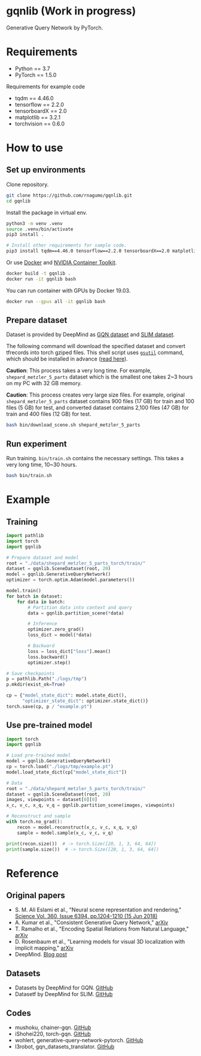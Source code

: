 
# gqnlib (**Work in progress**)

Generative Query Network by PyTorch.

# Requirements

* Python == 3.7
* PyTorch == 1.5.0

Requirements for example code

* tqdm == 4.46.0
* tensorflow == 2.2.0
* tensorboardX == 2.0
* matplotlib == 3.2.1
* torchvision == 0.6.0

# How to use

## Set up environments

Clone repository.

```bash
git clone https://github.com/rnagumo/gqnlib.git
cd gqnlib
```

Install the package in virtual env.

```bash
python3 -m venv .venv
source .venv/bin/activate
pip3 install .

# Install other requirements for sample code.
pip3 install tqdm==4.46.0 tensorflow==2.2.0 tensorboardX==2.0 matplotlib==3.2.1 torchvision==0.6.0
```

Or use [Docker](https://docs.docker.com/get-docker/) and [NVIDIA Container Toolkit](https://github.com/NVIDIA/nvidia-docker).

```bash
docker build -t gqnlib .
docker run -it gqnlib bash
```

You can run container with GPUs by Docker 19.03.

```bash
docker run --gpus all -it gqnlib bash
```

## Prepare dataset

Dataset is provided by DeepMind as [GQN dataset](https://github.com/deepmind/gqn-datasets) and [SLIM dataset](https://github.com/deepmind/slim-dataset).

The following command will download the specified dataset and convert tfrecords into torch gziped files. This shell script uses [`gsutil`](https://cloud.google.com/storage/docs/gsutil) command, which should be installed in advance ([read here](https://cloud.google.com/storage/docs/gsutil_install)).

**Caution**: This process takes a very long time. For example, `shepard_metzler_5_parts` dataset which is the smallest one takes 2~3 hours on my PC with 32 GB memory.

**Caution**: This process creates very large size files. For example, original `shepard_metzler_5_parts` dataset contains 900 files (17 GB) for train and 100 files (5 GB) for test, and converted dataset contains 2,100 files (47 GB) for train and 400 files (12 GB) for test.

```bash
bash bin/download_scene.sh shepard_metzler_5_parts
```

## Run experiment

Run training. `bin/train.sh` contains the necessary settings. This takes a very long time, 10~30 hours.

```bash
bash bin/train.sh
```

# Example

## Training

```python
import pathlib
import torch
import gqnlib

# Prepare dataset and model
root = "./data/shepard_metzler_5_parts_torch/train/"
dataset = gqnlib.SceneDataset(root, 20)
model = gqnlib.GenerativeQueryNetwork()
optimizer = torch.optim.Adam(model.parameters())

model.train()
for batch in dataset:
    for data in batch:
        # Partition data into context and query
        data = gqnlib.partition_scene(*data)

        # Inference
        optimizer.zero_grad()
        loss_dict = model(*data)

        # Backward
        loss = loss_dict["loss"].mean()
        loss.backward()
        optimizer.step()

# Save checkpoints
p = pathlib.Path("./logs/tmp")
p.mkdir(exist_ok=True)

cp = {"model_state_dict": model.state_dict(),
      "optimizer_state_dict": optimizer.state_dict()}
torch.save(cp, p / "example.pt")
```

## Use pre-trained model

```python
import torch
import gqnlib

# Load pre-trained model
model = gqnlib.GenerativeQueryNetwork()
cp = torch.load("./logs/tmp/example.pt")
model.load_state_dict(cp["model_state_dict"])

# Data
root = "./data/shepard_metzler_5_parts_torch/train/"
dataset = gqnlib.SceneDataset(root, 20)
images, viewpoints = dataset[0][0]
x_c, v_c, x_q, v_q = gqnlib.partition_scene(images, viewpoints)

# Reconstruct and sample
with torch.no_grad():
    recon = model.reconstruct(x_c, v_c, x_q, v_q)
    sample = model.sample(x_c, v_c, v_q)

print(recon.size())  # -> torch.Size([20, 1, 3, 64, 64])
print(sample.size())  # -> torch.Size([20, 1, 3, 64, 64])
```

# Reference

## Original papers

* S. M. Ali Eslami et al., "Neural scene representation and rendering," [Science Vol. 360, Issue 6394, pp.1204-1210 (15 Jun 2018)](https://science.sciencemag.org/content/360/6394/1204.full?ijkey=kGcNflzOLiIKQ&keytype=ref&siteid=sci)
* A. Kumar et al., "Consistent Generative Query Network," [arXiv](http://arxiv.org/abs/1807.02033)
* T. Ramalho et al., "Encoding Spatial Relations from Natural Language," [arXiv](http://arxiv.org/abs/1807.01670)
* D. Rosenbaum et al., "Learning models for visual 3D localization with implicit
mapping," [arXiv](http://arxiv.org/abs/1807.03149)
* DeepMind. [Blog post](https://deepmind.com/blog/article/neural-scene-representation-and-rendering)

## Datasets

* Datasets by DeepMind for GQN. [GitHub](https://github.com/deepmind/gqn-datasets)
* Datasetf by DeepMind for SLIM. [GitHub](https://github.com/deepmind/slim-dataset)

## Codes

* mushoku, chainer-gqn. [GitHub](https://github.com/musyoku/chainer-gqn)
* iShohei220, torch-gqn. [GitHub](https://github.com/iShohei220/torch-gqn)
* wohlert, generative-query-network-pytorch. [GitHub](https://github.com/wohlert/generative-query-network-pytorch)
* l3robot, gqn_datasets_translator. [GitHub](https://github.com/l3robot/gqn_datasets_translator)
